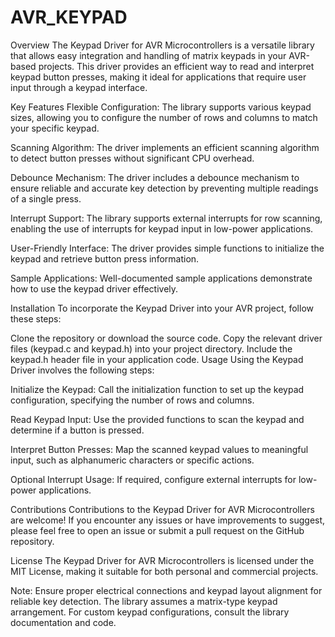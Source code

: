 # AVR_KEYPAD
Overview
The Keypad Driver for AVR Microcontrollers is a versatile library that allows easy integration and handling of matrix keypads in your AVR-based projects. This driver provides an efficient way to read and interpret keypad button presses, making it ideal for applications that require user input through a keypad interface.

Key Features
Flexible Configuration: The library supports various keypad sizes, allowing you to configure the number of rows and columns to match your specific keypad.

Scanning Algorithm: The driver implements an efficient scanning algorithm to detect button presses without significant CPU overhead.

Debounce Mechanism: The driver includes a debounce mechanism to ensure reliable and accurate key detection by preventing multiple readings of a single press.

Interrupt Support: The library supports external interrupts for row scanning, enabling the use of interrupts for keypad input in low-power applications.

User-Friendly Interface: The driver provides simple functions to initialize the keypad and retrieve button press information.

Sample Applications: Well-documented sample applications demonstrate how to use the keypad driver effectively.

Installation
To incorporate the Keypad Driver into your AVR project, follow these steps:

Clone the repository or download the source code.
Copy the relevant driver files (keypad.c and keypad.h) into your project directory.
Include the keypad.h header file in your application code.
Usage
Using the Keypad Driver involves the following steps:

Initialize the Keypad: Call the initialization function to set up the keypad configuration, specifying the number of rows and columns.

Read Keypad Input: Use the provided functions to scan the keypad and determine if a button is pressed.

Interpret Button Presses: Map the scanned keypad values to meaningful input, such as alphanumeric characters or specific actions.

Optional Interrupt Usage: If required, configure external interrupts for low-power applications.

Contributions
Contributions to the Keypad Driver for AVR Microcontrollers are welcome! If you encounter any issues or have improvements to suggest, please feel free to open an issue or submit a pull request on the GitHub repository.

License
The Keypad Driver for AVR Microcontrollers is licensed under the MIT License, making it suitable for both personal and commercial projects.

Note: Ensure proper electrical connections and keypad layout alignment for reliable key detection. The library assumes a matrix-type keypad arrangement. For custom keypad configurations, consult the library documentation and code.
